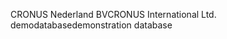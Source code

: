 <span data-ttu-id="4f9ec-101">CRONUS Nederland BV</span><span class="sxs-lookup"><span data-stu-id="4f9ec-101">CRONUS International Ltd.</span></span> <span data-ttu-id="4f9ec-102">demodatabase</span><span class="sxs-lookup"><span data-stu-id="4f9ec-102">demonstration database</span></span>

